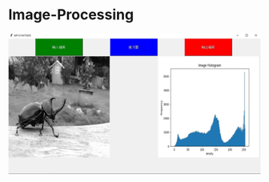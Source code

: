 # Image-Processing
![image](https://github.com/Sky9487/Image-Processing/blob/main/Pictures/histogram.jpg)
